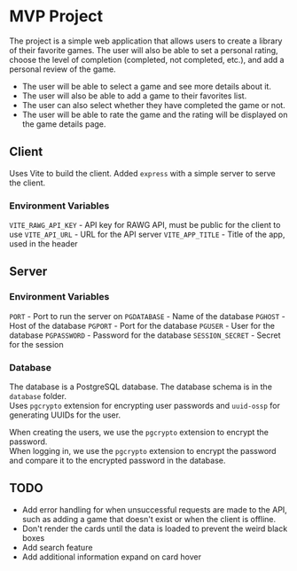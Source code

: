 # MVP Project

The project is a simple web application that allows users to create a library of their
favorite games. The user will also be able to set a personal rating, choose the level
of completion (completed, not completed, etc.), and add a personal review of the game.

- The user will be able to select a game and see more details about it. 
- The user will also be able to add a game to their favorites list. 
- The user can also select whether they have completed the game or not.
- The user will be able to rate the game and the rating will be displayed 
on the game details page.


## **Client**

Uses Vite to build the client. Added `express` with a simple server to serve the client.

### **Environment Variables**

`VITE_RAWG_API_KEY` - API key for RAWG API, must be public for the client to use
`VITE_API_URL` - URL for the API server
`VITE_APP_TITLE` - Title of the app, used in the header


## **Server**

### **Environment Variables**

`PORT` - Port to run the server on
`PGDATABASE` - Name of the database
`PGHOST` - Host of the database
`PGPORT` - Port for the database
`PGUSER` - User for the database
`PGPASSWORD` - Password for the database
`SESSION_SECRET` - Secret for the session

### **Database**

The database is a PostgreSQL database. The database schema is in the `database` folder.\
Uses `pgcrypto` extension for encrypting user passwords and `uuid-ossp` for generating
UUIDs for the user.

When creating the users, we use the `pgcrypto` extension to encrypt the password.\
When logging in, we use the `pgcrypto` extension to encrypt the password and compare it
to the encrypted password in the database.

## TODO

- Add error handling for when unsuccessful requests are made to the API, such as adding a
  game that doesn't exist or when the client is offline.
- Don't render the cards until the data is loaded to prevent the weird black boxes
- Add search feature
- Add additional information expand on card hover
